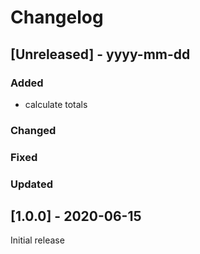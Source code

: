 # Changelog

## [Unreleased] - yyyy-mm-dd

### Added
- calculate totals

### Changed

### Fixed

### Updated

## [1.0.0] - 2020-06-15

Initial release
